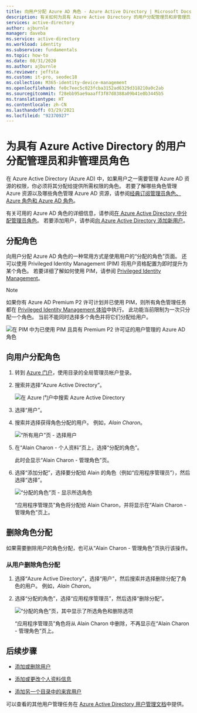 ```yaml
---
title: 向用户分配 Azure AD 角色 - Azure Active Directory | Microsoft Docs
description: 有关如何为具有 Azure Active Directory 的用户分配管理员和非管理员角色的说明。
services: active-directory
author: ajburnle
manager: daveba
ms.service: active-directory
ms.workload: identity
ms.subservice: fundamentals
ms.topic: how-to
ms.date: 08/31/2020
ms.author: ajburnle
ms.reviewer: jeffsta
ms.custom: it-pro, seodec18
ms.collection: M365-identity-device-management
ms.openlocfilehash: fe0c7eec5c023fcba3152ad6329d318210a0c2ab
ms.sourcegitcommit: f28ebb95ae9aaaff3f87d8388a09b41e0b3445b5
ms.translationtype: HT
ms.contentlocale: zh-CN
ms.lasthandoff: 03/29/2021
ms.locfileid: "92370927"
---
```

# <a name="assign-administrator-and-non-administrator-roles-to-users-with-azure-active-directory"></a>为具有 Azure Active Directory 的用户分配管理员和非管理员角色

在 Azure Active Directory (Azure AD) 中，如果用户之一需要管理 Azure AD 资源的权限，你必须将其分配给提供所需权限的角色。 若要了解哪些角色管理 Azure 资源以及哪些角色管理 Azure AD 资源，请参阅[经典订阅管理员角色、Azure 角色和 Azure AD 角色](../../role-based-access-control/rbac-and-directory-admin-roles.md)。

有关可用的 Azure AD 角色的详细信息，请参阅[在 Azure Active Directory 中分配管理员角色](../roles/permissions-reference.md)。 若要添加用户，请参阅[向 Azure Active Directory 添加新用户](add-users-azure-active-directory.md)。

## <a name="assign-roles"></a>分配角色

向用户分配 Azure AD 角色的一种常用方式是使用用户的“分配的角色”页面。 还可以使用 Privileged Identity Management (PIM) 将用户资格配置为即时提升为某个角色。 若要详细了解如何使用 PIM，请参阅 [Privileged Identity Management](../privileged-identity-management/index.yml)。

> [!Note]
> 如果你有 Azure AD Premium P2 许可计划并已使用 PIM，则所有角色管理任务都在 [Privileged Identity Management 体验](../roles/manage-roles-portal.md)中执行。 此功能当前限制为一次只分配一个角色。 当前不能同时选择多个角色并将它们分配给用户。
>
> ![在 PIM 中为已使用 PIM 且具有 Premium P2 许可证的用户管理的 Azure AD 角色](./media/active-directory-users-assign-role-azure-portal/pim-manages-roles-for-p2.png)

## <a name="assign-a-role-to-a-user"></a>向用户分配角色

1. 转到 [Azure 门户](https://portal.azure.com/)，使用目录的全局管理员帐户登录。

2. 搜索并选择“Azure Active Directory”。

      ![在 Azure 门户中搜索 Azure Active Directory](media/active-directory-users-assign-role-azure-portal/search-azure-active-directory.png)

3. 选择“用户”。

4. 搜索并选择获得角色分配的用户。 例如，_Alain Charon_。

      ![“所有用户”页 - 选择用户](media/active-directory-users-assign-role-azure-portal/directory-role-select-user.png)

5. 在“Alain Charon - 个人资料”页上，选择“分配的角色”。

    此时会显示“Alain Charon - 管理角色”页。

6. 选择“添加分配”，选择要分配给 Alain 的角色（例如“应用程序管理员”），然后选择“选择”。

    ![“分配的角色”页 - 显示所选角色](media/active-directory-users-assign-role-azure-portal/directory-role-select-role.png)

    “应用程序管理员”角色将分配给 Alain Charon，并将显示在“Alain Charon - 管理角色”页上。

## <a name="remove-a-role-assignment"></a>删除角色分配

如果需要删除用户的角色分配，也可从“Alain Charon - 管理角色”页执行该操作。

### <a name="to-remove-a-role-assignment-from-a-user"></a>从用户删除角色分配

1. 选择“Azure Active Directory”，选择“用户”，然后搜索并选择删除分配了角色的用户。 例如，_Alain Charon_。

2. 选择“分配的角色”，选择“应用程序管理员”，然后选择“删除分配”。

    ![“分配的角色”页，其中显示了所选角色和删除选项](media/active-directory-users-assign-role-azure-portal/directory-role-remove-role.png)

    “应用程序管理员”角色将从 Alain Charon 中删除，不再显示在“Alain Charon - 管理角色”页上。

## <a name="next-steps"></a>后续步骤

- [添加或删除用户](add-users-azure-active-directory.md)

- [添加或更改个人资料信息](active-directory-users-profile-azure-portal.md)

- [添加另一个目录中的来宾用户](../external-identities/what-is-b2b.md)

可以查看的其他用户管理任务在 [Azure Active Directory 用户管理文档](../enterprise-users/index.yml)中提供。
